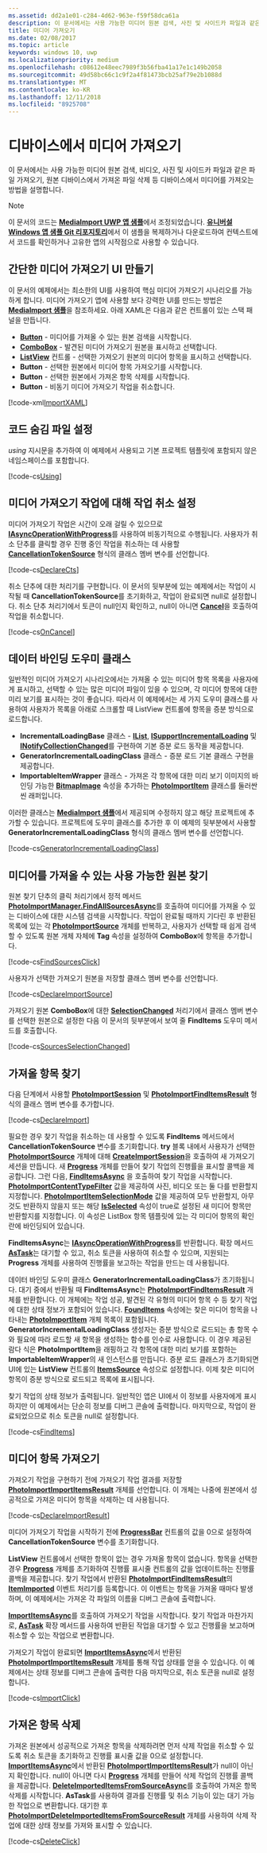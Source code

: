 ```yaml
---
ms.assetid: dd2a1e01-c284-4d62-963e-f59f58dca61a
description: 이 문서에서는 사용 가능한 미디어 원본 검색, 사진 및 사이드카 파일과 같은 파일 가져오기, 원본 디바이스에서 가져온 파일 삭제 등 디바이스에서 미디어를 가져오는 방법을 설명합니다.
title: 미디어 가져오기
ms.date: 02/08/2017
ms.topic: article
keywords: windows 10, uwp
ms.localizationpriority: medium
ms.openlocfilehash: c08612e48eec7989f3b56fba41a17e1c149b2058
ms.sourcegitcommit: 49d58bc66c1c9f2a4f81473bcb25af79e2b1088d
ms.translationtype: MT
ms.contentlocale: ko-KR
ms.lasthandoff: 12/11/2018
ms.locfileid: "8925708"
---
```

# <a name="import-media-from-a-device"></a>디바이스에서 미디어 가져오기

이 문서에서는 사용 가능한 미디어 원본 검색, 비디오, 사진 및 사이드카 파일과 같은 파일 가져오기, 원본 디바이스에서 가져온 파일 삭제 등 디바이스에서 미디어를 가져오는 방법을 설명합니다.

> [!NOTE] 
> 이 문서의 코드는 [**MediaImport UWP 앱 샘플**](https://github.com/Microsoft/Windows-universal-samples/tree/master/Samples/MediaImport)에서 조정되었습니다. [**유니버설 Windows 앱 샘플 Git 리포지토리**](https://github.com/Microsoft/Windows-universal-samples)에서 이 샘플을 복제하거나 다운로드하여 컨텍스트에서 코드를 확인하거나 고유한 앱의 시작점으로 사용할 수 있습니다.

## <a name="create-a-simple-media-import-ui"></a>간단한 미디어 가져오기 UI 만들기
이 문서의 예제에서는 최소한의 UI를 사용하여 핵심 미디어 가져오기 시나리오를 가능하게 합니다. 미디어 가져오기 앱에 사용할 보다 강력한 UI를 만드는 방법은 [**MediaImport 샘플**](https://github.com/Microsoft/Windows-universal-samples/tree/master/Samples/MediaImport)을 참조하세요. 아래 XAML은 다음과 같은 컨트롤이 있는 스택 패널을 만듭니다.
* [**Button**](https://msdn.microsoft.com/library/windows/apps/Windows.UI.Xaml.Controls.Button) - 미디어를 가져올 수 있는 원본 검색을 시작합니다.
* [**ComboBox**](https://msdn.microsoft.com/library/windows/apps/Windows.UI.Xaml.Controls.ComboBox) - 발견된 미디어 가져오기 원본을 표시하고 선택합니다.
* [**ListView**](https://msdn.microsoft.com/library/windows/apps/Windows.UI.Xaml.Controls.ListView) 컨트롤 - 선택한 가져오기 원본의 미디어 항목을 표시하고 선택합니다.
* **Button** - 선택한 원본에서 미디어 항목 가져오기를 시작합니다.
* **Button** - 선택한 원본에서 가져온 항목 삭제를 시작합니다.
* **Button** - 비동기 미디어 가져오기 작업을 취소합니다.

[!code-xml[ImportXAML](./code/PhotoImport_Win10/cs/MainPage.xaml#SnippetImportXAML)]

## <a name="set-up-your-code-behind-file"></a>코드 숨김 파일 설정
*using* 지시문을 추가하여 이 예제에서 사용되고 기본 프로젝트 템플릿에 포함되지 않은 네임스페이스를 포함합니다.

[!code-cs[Using](./code/PhotoImport_Win10/cs/MainPage.xaml.cs#SnippetUsing)]

## <a name="set-up-task-cancellation-for-media-import-operations"></a>미디어 가져오기 작업에 대해 작업 취소 설정

미디어 가져오기 작업은 시간이 오래 걸릴 수 있으므로 [**IAsyncOperationWithProgress**](https://msdn.microsoft.com/library/windows/apps/br206594.aspx)를 사용하여 비동기적으로 수행됩니다. 사용자가 취소 단추를 클릭할 경우 진행 중인 작업을 취소하는 데 사용할 [**CancellationTokenSource**](https://msdn.microsoft.com/library/system.threading.cancellationtokensource) 형식의 클래스 멤버 변수를 선언합니다.

[!code-cs[DeclareCts](./code/PhotoImport_Win10/cs/MainPage.xaml.cs#SnippetDeclareCts)]

취소 단추에 대한 처리기를 구현합니다. 이 문서의 뒷부분에 있는 예제에서는 작업이 시작될 때 **CancellationTokenSource**를 초기화하고, 작업이 완료되면 null로 설정합니다. 취소 단추 처리기에서 토큰이 null인지 확인하고, null이 아니면 [**Cancel**](https://msdn.microsoft.com/library/dd321955)을 호출하여 작업을 취소합니다.

[!code-cs[OnCancel](./code/PhotoImport_Win10/cs/MainPage.xaml.cs#SnippetOnCancel)]

## <a name="data-binding-helper-classes"></a>데이터 바인딩 도우미 클래스

일반적인 미디어 가져오기 시나리오에서는 가져올 수 있는 미디어 항목 목록을 사용자에게 표시하고, 선택할 수 있는 많은 미디어 파일이 있을 수 있으며, 각 미디어 항목에 대한 미리 보기를 표시하는 것이 좋습니다. 따라서 이 예제에서는 세 가지 도우미 클래스를 사용하여 사용자가 목록을 아래로 스크롤할 때 ListView 컨트롤에 항목을 증분 방식으로 로드합니다.

* **IncrementalLoadingBase** 클래스 - [**IList**](https://msdn.microsoft.com/library/system.collections.ilist), [**ISupportIncrementalLoading**](https://msdn.microsoft.com/library/windows/apps/windows.ui.xaml.data.isupportincrementalloading) 및 [**INotifyCollectionChanged**](https://msdn.microsoft.com/library/windows/apps/system.collections.specialized.inotifycollectionchanged(v=vs.105).aspx)를 구현하여 기본 증분 로드 동작을 제공합니다.
* **GeneratorIncrementalLoadingClass** 클래스 - 증분 로드 기본 클래스 구현을 제공합니다.
* **ImportableItemWrapper** 클래스 - 가져온 각 항목에 대한 미리 보기 이미지의 바인딩 가능한 [**BitmapImage**](https://msdn.microsoft.com/library/windows/apps/Windows.UI.Xaml.Media.Imaging.BitmapImage) 속성을 추가하는 [**PhotoImportItem**](https://msdn.microsoft.com/library/windows/apps/Windows.Media.Import.PhotoImportItem) 클래스를 둘러싼 씬 래퍼입니다.

이러한 클래스는 [**MediaImport 샘플**](https://github.com/Microsoft/Windows-universal-samples/tree/master/Samples/MediaImport)에서 제공되며 수정하지 않고 해당 프로젝트에 추가할 수 있습니다. 프로젝트에 도우미 클래스를 추가한 후 이 예제의 뒷부분에서 사용할 **GeneratorIncrementalLoadingClass** 형식의 클래스 멤버 변수를 선언합니다.

[!code-cs[GeneratorIncrementalLoadingClass](./code/PhotoImport_Win10/cs/MainPage.xaml.cs#SnippetGeneratorIncrementalLoadingClass)]


## <a name="find-available-sources-from-which-media-can-be-imported"></a>미디어를 가져올 수 있는 사용 가능한 원본 찾기

원본 찾기 단추의 클릭 처리기에서 정적 메서드 [**PhotoImportManager.FindAllSourcesAsync**](https://msdn.microsoft.com/library/windows/apps/Windows.Media.Import.PhotoImportManager.FindAllSourcesAsync)를 호출하여 미디어를 가져올 수 있는 디바이스에 대한 시스템 검색을 시작합니다. 작업이 완료될 때까지 기다린 후 반환된 목록에 있는 각 [**PhotoImportSource**](https://msdn.microsoft.com/library/windows/apps/Windows.Media.Import.PhotoImportSource) 개체를 반복하고, 사용자가 선택할 때 쉽게 검색할 수 있도록 원본 개체 자체에 **Tag** 속성을 설정하여 **ComboBox**에 항목을 추가합니다.

[!code-cs[FindSourcesClick](./code/PhotoImport_Win10/cs/MainPage.xaml.cs#SnippetFindSourcesClick)]

사용자가 선택한 가져오기 원본을 저장할 클래스 멤버 변수를 선언합니다.

[!code-cs[DeclareImportSource](./code/PhotoImport_Win10/cs/MainPage.xaml.cs#SnippetDeclareImportSource)]

가져오기 원본 **ComboBox**에 대한 [**SelectionChanged**](https://msdn.microsoft.com/library/windows/apps/Windows.UI.Xaml.Controls.Primitives.Selector.SelectionChanged) 처리기에서 클래스 멤버 변수를 선택한 원본으로 설정한 다음 이 문서의 뒷부분에서 보여 줄 **FindItems** 도우미 메서드를 호출합니다. 

[!code-cs[SourcesSelectionChanged](./code/PhotoImport_Win10/cs/MainPage.xaml.cs#SnippetSourcesSelectionChanged)]

## <a name="find-items-to-import"></a>가져올 항목 찾기

다음 단계에서 사용할 [**PhotoImportSession**](https://msdn.microsoft.com/library/windows/apps/Windows.Media.Import.PhotoImportSession) 및 [**PhotoImportFindItemsResult**](https://msdn.microsoft.com/library/windows/apps/Windows.Media.Import.PhotoImportFindItemsResult) 형식의 클래스 멤버 변수를 추가합니다.

[!code-cs[DeclareImport](./code/PhotoImport_Win10/cs/MainPage.xaml.cs#SnippetDeclareImport)]

필요한 경우 찾기 작업을 취소하는 데 사용할 수 있도록 **FindItems** 메서드에서 **CancellationTokenSource** 변수를 초기화합니다. **try** 블록 내에서 사용자가 선택한 [**PhotoImportSource**](https://msdn.microsoft.com/library/windows/apps/Windows.Media.Import.PhotoImportSource) 개체에 대해 [**CreateImportSession**](https://msdn.microsoft.com/library/windows/apps/Windows.Media.Import.PhotoImportSource.CreateImportSession)을 호출하여 새 가져오기 세션을 만듭니다. 새 [**Progress**](https://msdn.microsoft.com/library/hh193692.aspx) 개체를 만들어 찾기 작업의 진행률을 표시할 콜백을 제공합니다. 그런 다음, **[FindItemsAsync](https://docs.microsoft.com/uwp/api/windows.media.import.photoimportsession.finditemsasync)** 을 호출하여 찾기 작업을 시작합니다. [**PhotoImportContentTypeFilter**](https://msdn.microsoft.com/library/windows/apps/Windows.Media.Import.PhotoImportContentTypeFilter) 값을 제공하여 사진, 비디오 또는 둘 다를 반환할지 지정합니다. [**PhotoImportItemSelectionMode**](https://msdn.microsoft.com/library/windows/apps/Windows.Media.Import.PhotoImportItemSelectionMode) 값을 제공하여 모두 반환할지, 아무것도 반환하지 않을지 또는 해당 [**IsSelected**](https://msdn.microsoft.com/library/windows/apps/Windows.Media.Import.PhotoImportItem.IsSelected) 속성이 true로 설정된 새 미디어 항목만 반환할지를 지정합니다. 이 속성은 ListBox 항목 템플릿에 있는 각 미디어 항목의 확인란에 바인딩되어 있습니다.

**FindItemsAsync**는 [**IAsyncOperationWithProgress**](https://msdn.microsoft.com/library/windows/apps/br206594.aspx)를 반환합니다. 확장 메서드 [**AsTask**](https://msdn.microsoft.com/library/hh779750.aspx)는 대기할 수 있고, 취소 토큰을 사용하여 취소할 수 있으며, 지원되는 **Progress** 개체를 사용하여 진행률을 보고하는 작업을 만드는 데 사용됩니다.

데이터 바인딩 도우미 클래스 **GeneratorIncrementalLoadingClass**가 초기화됩니다. 대기 중에서 반환될 때 **FindItemsAsync**는 [**PhotoImportFindItemsResult**](https://msdn.microsoft.com/library/windows/apps/Windows.Media.Import.PhotoImportFindItemsResult) 개체를 반환합니다. 이 개체에는 작업 성공, 발견된 각 유형의 미디어 항목 수 등 찾기 작업에 대한 상태 정보가 포함되어 있습니다. [**FoundItems**](https://msdn.microsoft.com/library/windows/apps/Windows.Media.Import.PhotoImportFindItemsResult.FoundItems) 속성에는 찾은 미디어 항목을 나타내는 [**PhotoImportItem**](https://msdn.microsoft.com/library/windows/apps/Windows.Media.Import.PhotoImportItem) 개체 목록이 포함됩니다. **GeneratorIncrementalLoadingClass** 생성자는 증분 방식으로 로드되는 총 항목 수와 필요에 따라 로드할 새 항목을 생성하는 함수를 인수로 사용합니다. 이 경우 제공된 람다 식은 **PhotoImportItem**을 래핑하고 각 항목에 대한 미리 보기를 포함하는 **ImportableItemWrapper**의 새 인스턴스를 만듭니다. 증분 로드 클래스가 초기화되면 UI에 있는 **ListView** 컨트롤의 [**ItemsSource**](https://msdn.microsoft.com/library/windows/apps/Windows.UI.Xaml.Controls.ItemsControl.ItemsSource) 속성으로 설정합니다. 이제 찾은 미디어 항목이 증분 방식으로 로드되고 목록에 표시됩니다.

찾기 작업의 상태 정보가 출력됩니다. 일반적인 앱은 UI에서 이 정보를 사용자에게 표시하지만 이 예제에서는 단순히 정보를 디버그 콘솔에 출력합니다. 마지막으로, 작업이 완료되었으므로 취소 토큰을 null로 설정합니다.

[!code-cs[FindItems](./code/PhotoImport_Win10/cs/MainPage.xaml.cs#SnippetFindItems)]

## <a name="import-media-items"></a>미디어 항목 가져오기

가져오기 작업을 구현하기 전에 가져오기 작업 결과를 저장할 [**PhotoImportImportItemsResult**](https://msdn.microsoft.com/library/windows/apps/Windows.Media.Import.PhotoImportImportItemsResult) 개체를 선언합니다. 이 개체는 나중에 원본에서 성공적으로 가져온 미디어 항목을 삭제하는 데 사용됩니다.

[!code-cs[DeclareImportResult](./code/PhotoImport_Win10/cs/MainPage.xaml.cs#SnippetDeclareImportResult)]

미디어 가져오기 작업을 시작하기 전에 [**ProgressBar**](https://msdn.microsoft.com/library/windows/apps/Windows.UI.Xaml.Controls.ProgressBar) 컨트롤의 값을 0으로 설정하여 **CancellationTokenSource** 변수를 초기화합니다.

**ListView** 컨트롤에서 선택한 항목이 없는 경우 가져올 항목이 없습니다. 항목을 선택한 경우 [**Progress**](https://msdn.microsoft.com/library/hh193692.aspx) 개체를 초기화하여 진행률 표시줄 컨트롤의 값을 업데이트하는 진행률 콜백을 제공합니다. 찾기 작업에서 반환된 [**PhotoImportFindItemsResult**](https://msdn.microsoft.com/library/windows/apps/Windows.Media.Import.PhotoImportFindItemsResult)의 [**ItemImported**](https://msdn.microsoft.com/library/windows/apps/Windows.Media.Import.PhotoImportFindItemsResult.ItemImported) 이벤트 처리기를 등록합니다. 이 이벤트는 항목을 가져올 때마다 발생하며, 이 예제에서는 가져온 각 파일의 이름을 디버그 콘솔에 출력합니다.

[**ImportItemsAsync**](https://msdn.microsoft.com/library/windows/apps/Windows.Media.Import.PhotoImportFindItemsResult.ImportItemsAsync)를 호출하여 가져오기 작업을 시작합니다. 찾기 작업과 마찬가지로, [**AsTask**](https://msdn.microsoft.com/library/hh779750.aspx) 확장 메서드를 사용하여 반환된 작업을 대기할 수 있고 진행률을 보고하며 취소할 수 있는 작업으로 변환합니다.

가져오기 작업이 완료되면 [**ImportItemsAsync**](https://msdn.microsoft.com/library/windows/apps/Windows.Media.Import.PhotoImportFindItemsResult.ImportItemsAsync)에서 반환된 [**PhotoImportImportItemsResult**](https://msdn.microsoft.com/library/windows/apps/Windows.Media.Import.PhotoImportImportItemsResult) 개체를 통해 작업 상태를 얻을 수 있습니다. 이 예제에서는 상태 정보를 디버그 콘솔에 출력한 다음 마지막으로, 취소 토큰을 null로 설정합니다.

[!code-cs[ImportClick](./code/PhotoImport_Win10/cs/MainPage.xaml.cs#SnippetImportClick)]

## <a name="delete-imported-items"></a>가져온 항목 삭제
가져온 원본에서 성공적으로 가져온 항목을 삭제하려면 먼저 삭제 작업을 취소할 수 있도록 취소 토큰을 초기화하고 진행률 표시줄 값을 0으로 설정합니다. [**ImportItemsAsync**](https://msdn.microsoft.com/library/windows/apps/Windows.Media.Import.PhotoImportFindItemsResult.ImportItemsAsync)에서 반환된 [**PhotoImportImportItemsResult**](https://msdn.microsoft.com/library/windows/apps/Windows.Media.Import.PhotoImportImportItemsResult)가 null이 아닌지 확인합니다. null이 아니면 다시 [**Progress**](https://msdn.microsoft.com/library/hh193692.aspx) 개체를 만들어 삭제 작업의 진행률 콜백을 제공합니다. [**DeleteImportedItemsFromSourceAsync**](https://msdn.microsoft.com/library/windows/apps/Windows.Media.Import.PhotoImportImportItemsResult.DeleteImportedItemsFromSourceAsync)를 호출하여 가져온 항목 삭제를 시작합니다. **AsTask**를 사용하여 결과를 진행률 및 취소 기능이 있는 대기 가능한 작업으로 변환합니다. 대기한 후 [**PhotoImportDeleteImportedItemsFromSourceResult**](https://msdn.microsoft.com/library/windows/apps/Windows.Media.Import.PhotoImportDeleteImportedItemsFromSourceResult) 개체를 사용하여 삭제 작업에 대한 상태 정보를 가져와 표시할 수 있습니다.

[!code-cs[DeleteClick](./code/PhotoImport_Win10/cs/MainPage.xaml.cs#SnippetDeleteClick)]








 



